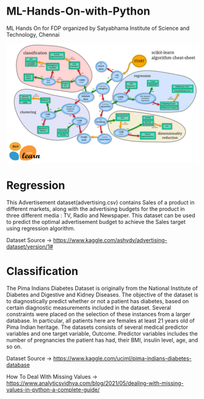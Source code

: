 # ML-Hands-On-with-Python
ML Hands On for FDP organized by Satyabhama Institute of Science and Technology, Chennai

![ML Map from Scikit-learn](roadmap.png)

# Regression
This Advertisement dataset(advertising.csv) contains Sales of a product in different markets, along with the advertising budgets for the product in three different media : TV, Radio and Newspaper. This dataset can be used to predict the optimal advertisement budget to achieve the Sales target using regression algorithm.

Dataset Source -> https://www.kaggle.com/ashydv/advertising-dataset/version/1#

# Classification
The Pima Indians Diabetes Dataset is originally from the National Institute of Diabetes and Digestive and Kidney Diseases. The objective of the dataset is to diagnostically predict whether or not a patient has diabetes, based on certain diagnostic measurements included in the dataset. Several constraints were placed on the selection of these instances from a larger database. In particular, all patients here are females at least 21 years old of Pima Indian heritage. The datasets consists of several medical predictor variables and one target variable, Outcome. Predictor variables includes the number of pregnancies the patient has had, their BMI, insulin level, age, and so on.

Dataset Source -> https://www.kaggle.com/uciml/pima-indians-diabetes-database


How To Deal With Missing Values -> https://www.analyticsvidhya.com/blog/2021/05/dealing-with-missing-values-in-python-a-complete-guide/


